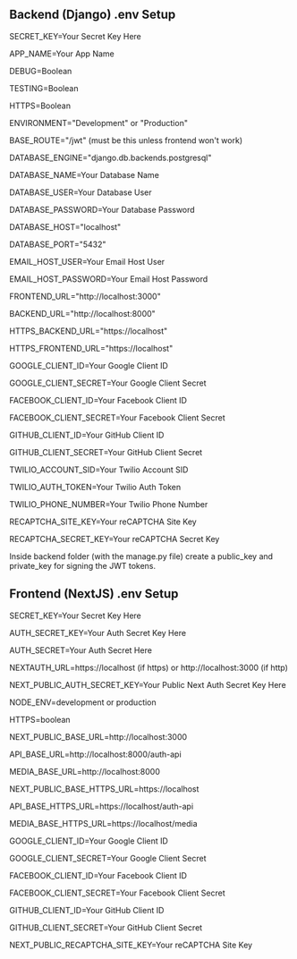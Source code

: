 ## Backend (Django) .env Setup

SECRET_KEY=Your Secret Key Here

APP_NAME=Your App Name

DEBUG=Boolean

TESTING=Boolean

HTTPS=Boolean

ENVIRONMENT="Development" or "Production"

BASE_ROUTE="/jwt" (must be this unless frontend won't work)

DATABASE_ENGINE="django.db.backends.postgresql"

DATABASE_NAME=Your Database Name

DATABASE_USER=Your Database User

DATABASE_PASSWORD=Your Database Password

DATABASE_HOST="localhost"

DATABASE_PORT="5432"

EMAIL_HOST_USER=Your Email Host User

EMAIL_HOST_PASSWORD=Your Email Host Password

FRONTEND_URL="http://localhost:3000"

BACKEND_URL="http://localhost:8000"

HTTPS_BACKEND_URL="https://localhost"

HTTPS_FRONTEND_URL="https://localhost"

GOOGLE_CLIENT_ID=Your Google Client ID

GOOGLE_CLIENT_SECRET=Your Google Client Secret

FACEBOOK_CLIENT_ID=Your Facebook Client ID

FACEBOOK_CLIENT_SECRET=Your Facebook Client Secret

GITHUB_CLIENT_ID=Your GitHub Client ID

GITHUB_CLIENT_SECRET=Your GitHub Client Secret

TWILIO_ACCOUNT_SID=Your Twilio Account SID

TWILIO_AUTH_TOKEN=Your Twilio Auth Token

TWILIO_PHONE_NUMBER=Your Twilio Phone Number

RECAPTCHA_SITE_KEY=Your reCAPTCHA Site Key

RECAPTCHA_SECRET_KEY=Your reCAPTCHA Secret Key


Inside backend folder (with the manage.py file) create a public_key and private_key for signing the JWT tokens.

## Frontend (NextJS) .env Setup

SECRET_KEY=Your Secret Key Here

AUTH_SECRET_KEY=Your Auth Secret Key Here

AUTH_SECRET=Your Auth Secret Here

NEXTAUTH_URL=https://localhost (if https) or http://localhost:3000 (if http)

NEXT_PUBLIC_AUTH_SECRET_KEY=Your Public Next Auth Secret Key Here

NODE_ENV=development or production

HTTPS=boolean

NEXT_PUBLIC_BASE_URL=http://localhost:3000

API_BASE_URL=http://localhost:8000/auth-api

MEDIA_BASE_URL=http://localhost:8000

NEXT_PUBLIC_BASE_HTTPS_URL=https://localhost

API_BASE_HTTPS_URL=https://localhost/auth-api

MEDIA_BASE_HTTPS_URL=https://localhost/media

GOOGLE_CLIENT_ID=Your Google Client ID

GOOGLE_CLIENT_SECRET=Your Google Client Secret

FACEBOOK_CLIENT_ID=Your Facebook Client ID

FACEBOOK_CLIENT_SECRET=Your Facebook Client Secret

GITHUB_CLIENT_ID=Your GitHub Client ID

GITHUB_CLIENT_SECRET=Your GitHub Client Secret

NEXT_PUBLIC_RECAPTCHA_SITE_KEY=Your reCAPTCHA Site Key
